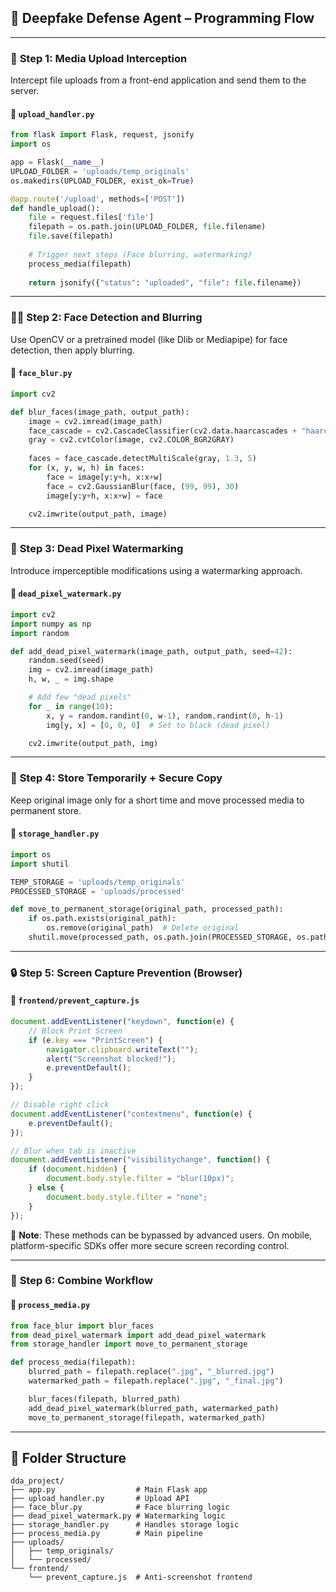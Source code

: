 ## 🧠 Deepfake Defense Agent – Programming Flow

---

### 🔁 **Step 1: Media Upload Interception**

Intercept file uploads from a front-end application and send them to the server.

#### 📂 `upload_handler.py`

```python
from flask import Flask, request, jsonify
import os

app = Flask(__name__)
UPLOAD_FOLDER = 'uploads/temp_originals'
os.makedirs(UPLOAD_FOLDER, exist_ok=True)

@app.route('/upload', methods=['POST'])
def handle_upload():
    file = request.files['file']
    filepath = os.path.join(UPLOAD_FOLDER, file.filename)
    file.save(filepath)
    
    # Trigger next steps (Face blurring, watermarking)
    process_media(filepath)
    
    return jsonify({"status": "uploaded", "file": file.filename})
```

---

### 🧑‍💻 **Step 2: Face Detection and Blurring**

Use OpenCV or a pretrained model (like Dlib or Mediapipe) for face detection, then apply blurring.

#### 📂 `face_blur.py`

```python
import cv2

def blur_faces(image_path, output_path):
    image = cv2.imread(image_path)
    face_cascade = cv2.CascadeClassifier(cv2.data.haarcascades + "haarcascade_frontalface_default.xml")
    gray = cv2.cvtColor(image, cv2.COLOR_BGR2GRAY)
    
    faces = face_cascade.detectMultiScale(gray, 1.3, 5)
    for (x, y, w, h) in faces:
        face = image[y:y+h, x:x+w]
        face = cv2.GaussianBlur(face, (99, 99), 30)
        image[y:y+h, x:x+w] = face

    cv2.imwrite(output_path, image)
```

---

### 🧬 **Step 3: Dead Pixel Watermarking**

Introduce imperceptible modifications using a watermarking approach.

#### 📂 `dead_pixel_watermark.py`

```python
import cv2
import numpy as np
import random

def add_dead_pixel_watermark(image_path, output_path, seed=42):
    random.seed(seed)
    img = cv2.imread(image_path)
    h, w, _ = img.shape

    # Add few "dead pixels"
    for _ in range(10):
        x, y = random.randint(0, w-1), random.randint(0, h-1)
        img[y, x] = [0, 0, 0]  # Set to black (dead pixel)

    cv2.imwrite(output_path, img)
```

---

### 🔐 **Step 4: Store Temporarily + Secure Copy**

Keep original image only for a short time and move processed media to permanent store.

#### 📂 `storage_handler.py`

```python
import os
import shutil

TEMP_STORAGE = 'uploads/temp_originals'
PROCESSED_STORAGE = 'uploads/processed'

def move_to_permanent_storage(original_path, processed_path):
    if os.path.exists(original_path):
        os.remove(original_path)  # Delete original
    shutil.move(processed_path, os.path.join(PROCESSED_STORAGE, os.path.basename(processed_path)))
```

---

### 🔒 **Step 5: Screen Capture Prevention (Browser)**

#### 📂 `frontend/prevent_capture.js`

```javascript
document.addEventListener("keydown", function(e) {
    // Block Print Screen
    if (e.key === "PrintScreen") {
        navigator.clipboard.writeText("");
        alert("Screenshot blocked!");
        e.preventDefault();
    }
});

// Disable right click
document.addEventListener("contextmenu", function(e) {
    e.preventDefault();
});

// Blur when tab is inactive
document.addEventListener("visibilitychange", function() {
    if (document.hidden) {
        document.body.style.filter = "blur(10px)";
    } else {
        document.body.style.filter = "none";
    }
});
```

📝 **Note**: These methods can be bypassed by advanced users. On mobile, platform-specific SDKs offer more secure screen recording control.

---

### 🧩 **Step 6: Combine Workflow**

#### 📂 `process_media.py`

```python
from face_blur import blur_faces
from dead_pixel_watermark import add_dead_pixel_watermark
from storage_handler import move_to_permanent_storage

def process_media(filepath):
    blurred_path = filepath.replace(".jpg", "_blurred.jpg")
    watermarked_path = filepath.replace(".jpg", "_final.jpg")

    blur_faces(filepath, blurred_path)
    add_dead_pixel_watermark(blurred_path, watermarked_path)
    move_to_permanent_storage(filepath, watermarked_path)
```

---

## 📂 Folder Structure

```
dda_project/
├── app.py                  # Main Flask app
├── upload_handler.py       # Upload API
├── face_blur.py            # Face blurring logic
├── dead_pixel_watermark.py # Watermarking logic
├── storage_handler.py      # Handles storage logic
├── process_media.py        # Main pipeline
├── uploads/
│   ├── temp_originals/
│   └── processed/
└── frontend/
    └── prevent_capture.js  # Anti-screenshot frontend
```